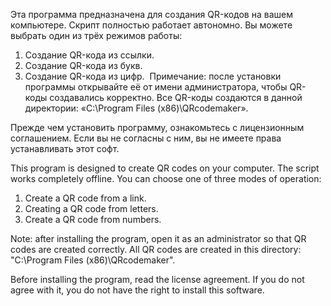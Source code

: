 Эта программа предназначена для создания QR-кодов на вашем компьютере. Скрипт полностью работает автономно. Вы можете выбрать один из трёх режимов работы:
﻿
1. Создание QR-кода из ссылки.
2. Создание QR-кода из букв.
3. Создание QR-кода из цифр.
﻿
Примечание: после установки программы открывайте её от имени администратора, чтобы QR-коды создавались корректно. Все QR-коды создаются в данной директории: «C:\Program Files (x86)\QRcodemaker».

Прежде чем установить программу, ознакомьтесь с лицензионным соглашением. Если вы не согласны с ним, вы не имеете права устанавливать этот софт.

This program is designed to create QR codes on your computer. The script works completely offline. You can choose one of three modes of operation:

1. Create a QR code from a link.
2. Creating a QR code from letters.
3. Create a QR code from numbers.

Note: after installing the program, open it as an administrator so that QR codes are created correctly. All QR codes are created in this directory: "C:\Program Files (x86)\QRcodemaker".

Before installing the program, read the license agreement. If you do not agree with it, you do not have the right to install this software.
